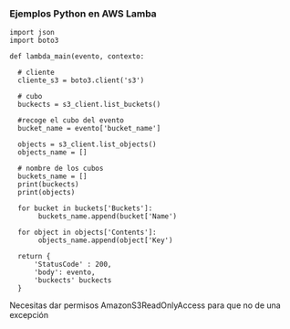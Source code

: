 ### Ejemplos Python en AWS Lamba
```
import json
import boto3

def lambda_main(evento, contexto:

  # cliente
  cliente_s3 = boto3.client('s3')

  # cubo 
  buckects = s3_client.list_buckets()

  #recoge el cubo del evento
  bucket_name = evento['bucket_name']

  objects = s3_client.list_objects()
  objects_name = []

  # nombre de los cubos
  buckets_name = []
  print(buckects)
  print(objects)
     
  for bucket in buckets['Buckets']:
       buckets_name.append(bucket['Name')

  for object in objects['Contents']:
       objects_name.append(object['Key')

  return {
      'StatusCode' : 200,
      'body': evento,
      'buckects' buckects
  }
```
Necesitas dar permisos AmazonS3ReadOnlyAccess para que no de una excepción


